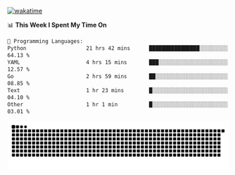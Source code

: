 [![wakatime](https://wakatime.com/badge/user/384f91c6-4eee-411f-8f3b-1b691f58a544.svg)](https://wakatime.com/@384f91c6-4eee-411f-8f3b-1b691f58a544)

<!--START_SECTION:waka-->
📊 **This Week I Spent My Time On** 

```text
💬 Programming Languages: 
Python                   21 hrs 42 mins      ████████████████░░░░░░░░░   64.13 % 
YAML                     4 hrs 15 mins       ███░░░░░░░░░░░░░░░░░░░░░░   12.57 % 
Go                       2 hrs 59 mins       ██░░░░░░░░░░░░░░░░░░░░░░░   08.85 % 
Text                     1 hr 23 mins        █░░░░░░░░░░░░░░░░░░░░░░░░   04.10 % 
Other                    1 hr 1 min          █░░░░░░░░░░░░░░░░░░░░░░░░   03.01 % 
```


<!--END_SECTION:waka-->

<picture>
  <source media="(prefers-color-scheme: dark)" srcset="https://raw.githubusercontent.com/fuwx295/fuwx295/output/github-contribution-grid-snake-dark.svg">
  <source media="(prefers-color-scheme: light)" srcset="https://raw.githubusercontent.com/fuwx295/fuwx295/output/github-contribution-grid-snake.svg">
  <img alt="github contribution grid snake animation" src="https://raw.githubusercontent.com/fuwx295/fuwx295/output/github-contribution-grid-snake.svg">
</picture>
